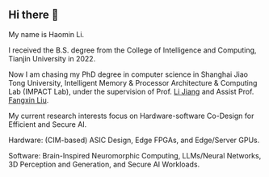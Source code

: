 ## Hi there 👋

My name is Haomin Li.

I received the B.S. degree from the College of Intelligence and Computing, Tianjin University in 2022.

Now I am chasing my PhD degree in computer science in Shanghai Jiao Tong University, Intelligent Memory & Processor Architecture & Computing Lab (IMPACT Lab), under the supervision of Prof. [Li Jiang](https://cs.sjtu.edu.cn/~jiangli/) and Assist Prof. [Fangxin Liu](https://mxhx7199.github.io/).

My current research interests focus on Hardware-software Co-Design for Efficient and Secure AI.

Hardware: (CIM-based) ASIC Design, Edge FPGAs, and Edge/Server GPUs.

Software: Brain-Inspired Neuromorphic Computing, LLMs/Neural Networks, 3D Perception and Generation, and Secure AI Workloads.


<!--
**shieldforever/shieldforever** is a ✨ _special_ ✨ repository because its `README.md` (this file) appears on your GitHub profile.

Here are some ideas to get you started:

- 🔭 I’m currently working on ...
- 🌱 I’m currently learning ...
- 👯 I’m looking to collaborate on ...
- 🤔 I’m looking for help with ...
- 💬 Ask me about ...
- 📫 How to reach me: ...
- 😄 Pronouns: ...
- ⚡ Fun fact: ...
-->
